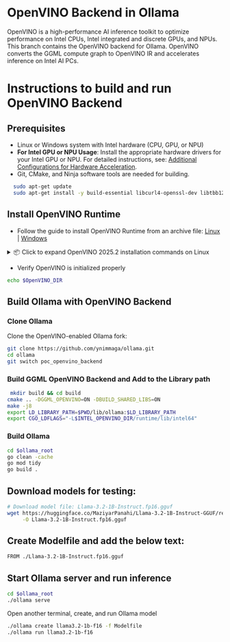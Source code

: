 # OpenVINO Backend in Ollama

OpenVINO is a high-performance AI inference toolkit to optimize performance on Intel CPUs, Intel integrated and discrete GPUs, and NPUs. This branch contains the OpenVINO backend for Ollama. OpenVINO converts the GGML compute graph to OpenVINO IR and accelerates inference on Intel AI PCs.

# Instructions to build and run OpenVINO Backend

## Prerequisites

- Linux or Windows system with Intel hardware (CPU, GPU, or NPU)
- **For Intel GPU or NPU Usage**: Install the appropriate hardware drivers for your Intel GPU or NPU. For detailed instructions, see: [Additional Configurations for Hardware Acceleration](https://docs.openvino.ai/2025/get-started/install-openvino/configurations.html).
- Git, CMake, and Ninja software tools are needed for building.
```bash
  sudo apt-get update
  sudo apt-get install -y build-essential libcurl4-openssl-dev libtbb12 cmake ninja-build python3-pip curl wget tar
```

## Install OpenVINO Runtime

- Follow the guide to install OpenVINO Runtime from an archive file: [Linux](https://docs.openvino.ai/2025/get-started/install-openvino/install-openvino-archive-linux.html) | [Windows](https://docs.openvino.ai/2025/get-started/install-openvino/install-openvino-archive-windows.html)

<details>
<summary>📦 Click to expand OpenVINO 2025.2 installation commands on Linux</summary>
<br>

```bash
export OPENVINO_VERSION_MAJOR=2025.2
export OPENVINO_VERSION_FULL=2025.2.0.19140.c01cd93e24d
sudo apt-get update
sudo apt-get install -y build-essential libcurl4-openssl-dev libtbb12 cmake ninja-build python3-pip curl wget tar
sudo mkdir -p /opt/intel
wget -O openvino_${OPENVINO_VERSION_MAJOR}.tgz https://storage.openvinotoolkit.org/repositories/openvino/packages/${OPENVINO_VERSION_MAJOR}/linux/openvino_toolkit_ubuntu24_${OPENVINO_VERSION_FULL}_x86_64.tgz
tar -xf openvino_${OPENVINO_VERSION_MAJOR}.tgz
sudo mv openvino_toolkit_ubuntu24_${OPENVINO_VERSION_FULL}_x86_64 /opt/intel/openvino_${OPENVINO_VERSION_MAJOR}
rm openvino_${OPENVINO_VERSION_MAJOR}.tgz
cd /opt/intel/openvino_${OPENVINO_VERSION_MAJOR}
echo "Y" | sudo -E ./install_dependencies/install_openvino_dependencies.sh && cd -
sudo ln -s /opt/intel/openvino_${OPENVINO_VERSION_MAJOR} /opt/intel/openvino
source /opt/intel/openvino/setupvars.sh
```
</details>

- Verify OpenVINO is initialized properly
```bash
echo $OpenVINO_DIR
```

## Build Ollama with OpenVINO Backend

### Clone Ollama

Clone the OpenVINO-enabled Ollama fork:

```bash
git clone https://github.com/ynimmaga/ollama.git
cd ollama
git switch poc_openvino_backend
```

### Build GGML OpenVINO Backend and Add to the Library path

```bash
 mkdir build && cd build
cmake .. -DGGML_OPENVINO=ON -DBUILD_SHARED_LIBS=ON
make -j8
export LD_LIBRARY_PATH=$PWD/lib/ollama:$LD_LIBRARY_PATH
export CGO_LDFLAGS="-L$INTEL_OPENVINO_DIR/runtime/lib/intel64"
```
### Build Ollama

```bash
cd $ollama_root
go clean -cache
go mod tidy
go build .
```

## Download models for testing:

```bash
# Download model file: Llama-3.2-1B-Instruct.fp16.gguf
wget https://huggingface.co/MaziyarPanahi/Llama-3.2-1B-Instruct-GGUF/resolve/main/Llama-3.2-1B-Instruct.fp16.gguf \
     -O Llama-3.2-1B-Instruct.fp16.gguf
```

## Create Modelfile and add the below text:
```bash
FROM ./Llama-3.2-1B-Instruct.fp16.gguf
```
## Start Ollama server and run inference

```bash
cd $ollama_root
./ollama serve
```

Open another terminal, create, and run Ollama model
```bash
./ollama create llama3.2-1b-f16 -f Modelfile
./ollama run llama3.2-1b-f16
```

